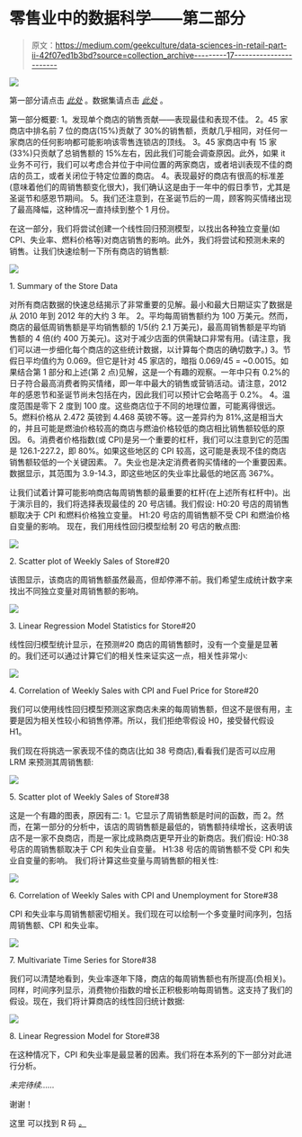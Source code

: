 # 零售业中的数据科学——第二部分

> 原文：<https://medium.com/geekculture/data-sciences-in-retail-part-ii-42f07ed1b3bd?source=collection_archive---------17----------------------->

![](img/5a72612a9df24d3505a405883a4c1dca.png)

第一部分请点击 [*此处*](https://pspriyankasethi.medium.com/data-sciences-in-e-commerce-part-ii-81f1ab34cd01?source=post_settings_page-----81f1ab34cd01----0----------------------------) 。数据集请点击 [*此处*](https://github.com/pspriyankasethi/data-sciences/blob/master/DataSets/Retail/Store_sales.csv) 。

第一部分概要:
1。发现单个商店的销售贡献——表现最佳和表现不佳。
2。45 家商店中排名前 7 位的商店(15%)贡献了 30%的销售额，贡献几乎相同，对任何一家商店的任何影响都可能影响该零售连锁店的顶线。
3。45 家商店中有 15 家(33%)只贡献了总销售额的 15%左右，因此我们可能会调查原因。此外，如果 it 业务不可行，我们可以考虑合并位于中间位置的两家商店，或者培训表现不佳的商店的员工，或者关闭位于特定位置的商店。
4。表现最好的商店有很高的标准差(意味着他们的周销售额变化很大)，我们确认这是由于一年中的假日季节，尤其是圣诞节和感恩节期间。
5。我们还注意到，在圣诞节后的一周，顾客购买情绪出现了最高降幅，这种情况一直持续到整个 1 月份。

在这一部分，我们将尝试创建一个线性回归预测模型，以找出各种独立变量(如 CPI、失业率、燃料价格等)对商店销售的影响。此外，我们将尝试和预测未来的销售。让我们快速绘制一下所有商店的销售额:

![](img/c67242746b065b9340efedfbc3160809.png)

1\. Summary of the Store Data

对所有商店数据的快速总结揭示了非常重要的见解。最小和最大日期证实了数据是从 2010 年到 2012 年的大约 3 年。
2。平均每周销售额约为 100 万美元。然而，商店的最低周销售额是平均销售额的 1/5(约 2.1 万美元)，最高周销售额是平均销售额的 4 倍(约 400 万美元)。这对于减少店面的供需缺口非常有用。(请注意，我们可以进一步细化每个商店的这些统计数据，以计算每个商店的确切数字。)
3。节假日平均值约为 0.069。但它是针对 45 家店的，暗指 0.069/45 = ~0.0015。如果结合第 1 部分和上述(第 2 点)见解，这是一个有趣的观察。一年中只有 0.2%的日子符合最高消费者购买情绪，即一年中最大的销售或营销活动。请注意，2012 年的感恩节和圣诞节尚未包括在内，因此我们可以预计它会略高于 0.2%。
4。温度范围是零下 2 度到 100 度。这些商店位于不同的地理位置，可能离得很远。
5。燃料价格从 2.472 英镑到 4.468 英镑不等。这一差异约为 81%,这是相当大的，并且可能是燃油价格较高的商店与燃油价格较低的商店相比销售额较低的原因。
6。消费者价格指数(或 CPI)是另一个重要的杠杆，我们可以注意到它的范围是 126.1-227.2，即 80%。如果这些地区的 CPI 较高，这可能是表现不佳的商店销售额较低的一个关键因素。
7。失业也是决定消费者购买情绪的一个重要因素。数据显示，其范围为 3.9-14.3，即这些地区的失业率比最低的地区高 367%。

让我们试着计算可能影响商店每周销售额的最重要的杠杆(在上述所有杠杆中)。出于演示目的，我们将选择表现最佳的 20 号店铺。我们假设:
H0:20 号店的周销售额取决于 CPI 和燃料价格独立变量。
H1:20 号店的周销售额不受 CPI 和燃油价格自变量的影响。
现在，我们用线性回归模型绘制 20 号店的散点图:

![](img/f6fbecbfb8e0ff9042b9a6747b308a2a.png)

2\. Scatter plot of Weekly Sales of Store#20

该图显示，该商店的周销售额虽然最高，但却停滞不前。我们希望生成统计数字来找出不同独立变量对周销售额的影响。

![](img/f98602c7d7ae571514826fb504160003.png)

3\. Linear Regression Model Statistics for Store#20

线性回归模型统计显示，在预测#20 商店的周销售额时，没有一个变量是显著的。我们还可以通过计算它们的相关性来证实这一点，相关性非常小:

![](img/e0f318c4e8b6efcc5cac6159d688bece.png)

4\. Correlation of Weekly Sales with CPI and Fuel Price for Store#20

我们可以使用线性回归模型预测这家商店未来的每周销售额，但这不是很有用，主要是因为相关性较小和销售停滞。所以，我们拒绝零假设 H0，接受替代假设 H1。

我们现在将挑选一家表现不佳的商店(比如 38 号商店),看看我们是否可以应用 LRM 来预测其周销售额:

![](img/a037de4b9432cd72987c07844bee3d15.png)

5\. Scatter plot of Weekly Sales of Store#38

这是一个有趣的图表，原因有二:
1。它显示了周销售额是时间的函数，而
2。然而，在第一部分的分析中，该店的周销售额是最低的，销售额持续增长，这表明该店不是一家不良商店，而是一家比成熟商店更早开业的新商店。我们假设:
H0:38 号店的周销售额取决于 CPI 和失业自变量。
H1:38 号店的周销售额不受 CPI 和失业自变量的影响。
我们将计算这些变量与周销售额的相关性:

![](img/fab6584bb3e2693a44091dab33ac9566.png)

6\. Correlation of Weekly Sales with CPI and Unemployment for Store#38

CPI 和失业率与周销售额密切相关。我们现在可以绘制一个多变量时间序列，包括周销售额、CPI 和失业率。

![](img/8c2145f88557695fa365f752b35e3d60.png)

7\. Multivariate Time Series for Store#38

我们可以清楚地看到，失业率逐年下降，商店的每周销售额也有所提高(负相关)。同样，时间序列显示，消费物价指数的增长正积极影响每周销售。这支持了我们的假设。现在，我们将计算商店的线性回归统计数据:

![](img/f285b2c2843ea74edbee2b52c9e8bdc1.png)

8\. Linear Regression Model for Store#38

在这种情况下，CPI 和失业率是最显著的因素。我们将在本系列的下一部分对此进行分析。

*未完待续……*

谢谢！

这里 可以找到 R 码 [*。*](https://github.com/pspriyankasethi/data-sciences/blob/master/Code/Retail/2.R)